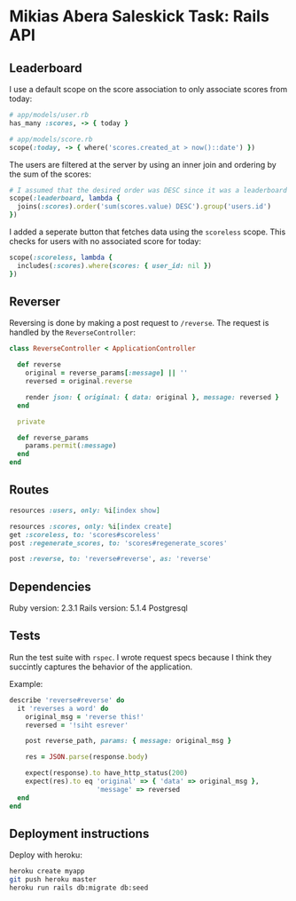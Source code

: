 # Mikias Abera Saleskick Task: Rails API

## Leaderboard

I use a default scope on the score association to only associate scores from today:

```ruby
# app/models/user.rb
has_many :scores, -> { today }

# app/models/score.rb
scope(:today, -> { where('scores.created_at > now()::date') })
```

The users are filtered at the server by using an inner join and ordering by the sum of the scores:

```ruby
# I assumed that the desired order was DESC since it was a leaderboard
scope(:leaderboard, lambda {
  joins(:scores).order('sum(scores.value) DESC').group('users.id')
})
```

I added a seperate button that fetches data using the `scoreless` scope. This checks for users with no associated score for today:

```ruby
scope(:scoreless, lambda {
  includes(:scores).where(scores: { user_id: nil })
})
```

## Reverser

Reversing is done by making a post request to `/reverse`. The request is handled by the `ReverseController`:

```ruby
class ReverseController < ApplicationController

  def reverse
    original = reverse_params[:message] || ''
    reversed = original.reverse

    render json: { original: { data: original }, message: reversed }
  end

  private

  def reverse_params
    params.permit(:message)
  end
end
```

## Routes

```ruby
resources :users, only: %i[index show]

resources :scores, only: %i[index create]
get :scoreless, to: 'scores#scoreless'
post :regenerate_scores, to: 'scores#regenerate_scores'

post :reverse, to: 'reverse#reverse', as: 'reverse'
```

## Dependencies

Ruby version: 2.3.1
Rails version: 5.1.4
Postgresql

## Tests

Run the test suite with `rspec`. I wrote request specs because I think they succintly captures the behavior of the application.

Example:

```ruby
describe 'reverse#reverse' do
  it 'reverses a word' do
    original_msg = 'reverse this!'
    reversed = '!siht esrever'

    post reverse_path, params: { message: original_msg }

    res = JSON.parse(response.body)

    expect(response).to have_http_status(200)
    expect(res).to eq 'original' => { 'data' => original_msg },
                      'message' => reversed
  end
end
```

## Deployment instructions

Deploy with heroku:

```bash
heroku create myapp
git push heroku master
heroku run rails db:migrate db:seed
```
